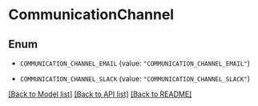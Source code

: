 # CommunicationChannel

## Enum


* `COMMUNICATION_CHANNEL_EMAIL` (value: `"COMMUNICATION_CHANNEL_EMAIL"`)

* `COMMUNICATION_CHANNEL_SLACK` (value: `"COMMUNICATION_CHANNEL_SLACK"`)


[[Back to Model list]](../README.md#documentation-for-models) [[Back to API list]](../README.md#documentation-for-api-endpoints) [[Back to README]](../README.md)


